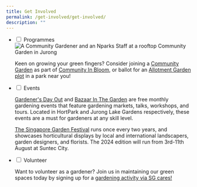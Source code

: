 ```yaml
---
title: Get Involved
permalink: /get-involved/get-involved/
description: ""
---
```

<ul class="jekyllcodex_accordion">
	<li><input type="checkbox" id="accordion1">
		<label for="accordion1">Programmes</label><div>
		<img title="A Community Gardener and an Nparks Staff at a rooftop Community Garden in Jurong" src="!/images/Gardeners/Jurong%20Central%20Zone%20D%20Skygarden_20220125%20(72).jpg">
		<p>Keen on growing your green fingers? Consider joining a <a href="/get-involved/community-gardens/">Community Garden</a> as part of <a href="/get-involved/communityinbloom/">Community In Bloom</a>, or ballot for an <a href="/get-involved/allotment-gardens/">Allotment Garden plot</a> in a park near you!
		</p>
	</div></li>
	<li><input type="checkbox" id="accordion2">
		<label for="accordion2">Events</label><div>
		<p><a href="https://www.nparks.gov.sg/gdo">Gardener's Day Out</a> and <a href="https://www.nparks.gov.sg/juronglakegardens/whats-happening/bazaar-in-the-garden">Bazaar In The Garden</a> are free monthly gardening events that feature gardening markets, talks, workshops, and tours. Located in HortPark and Jurong Lake Gardens respectively, these events are a must for gardeners at any skill level.
		</p>
		<p><a href="https://sgf.nparks.gov.sg/">The Singapore Garden Festival</a> runs once every two years, and showcases horticultural displays by local and international landscapers, garden designers, and florists. The 2024 edition will run from 3rd-11th August at Suntec City.</p>
	</div></li>
	<li><input type="checkbox" id="accordion3">
		<label for="accordion3">Volunteer</label><div>
		<p>Want to volunteer as a gardener? Join us in maintaining our green spaces today by signing up for a <a href="https://www.volunteer.gov.sg/volunteer/agencies/agency_details?code=NParks#tab-mccy">gardening activity via SG cares!</a></p>
	</div></li>
</ul>